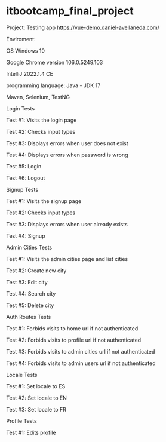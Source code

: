 # itbootcamp_final_project

Project: Testing app https://vue-demo.daniel-avellaneda.com/ 

Enviroment:

OS Windows 10 

Google Chrome version 106.0.5249.103

IntelliJ 2022.1.4 CE

programming language: Java - JDK 17

Maven, Selenium, TestNG


Login Tests


Test #1: Visits the login page

Test #2: Checks input types

Test #3: Displays errors when user does not exist

Test #4: Displays errors when password is wrong

Test #5: Login

Test #6: Logout


Signup Tests

Test #1: Visits the signup page

Test #2: Checks input types

Test #3: Displays errors when user already exists

Test #4: Signup


Admin Cities Tests

Test #1: Visits the admin cities page and list cities

Test #2: Create new city

Test #3: Edit city

Test #4: Search city

Test #5: Delete city


Auth Routes Tests

Test #1: Forbids visits to home url if not authenticated

Test #2: Forbids visits to profile url if not authenticated

Test #3: Forbids visits to admin cities url if not authenticated

Test #4: Forbids visits to admin users url if not authenticated


Locale Tests

Test #1: Set locale to ES

Test #2: Set locale to EN

Test #3: Set locale to FR


Profile Tests 

Test #1: Edits profile
